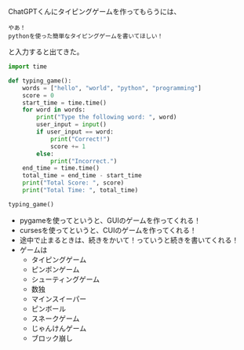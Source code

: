 ChatGPTくんにタイピングゲームを作ってもらうには、
```
やあ！
pythonを使った簡単なタイピングゲームを書いてほしい！
```
と入力すると出てきた。

```py
import time

def typing_game():
    words = ["hello", "world", "python", "programming"]
    score = 0
    start_time = time.time()
    for word in words:
        print("Type the following word: ", word)
        user_input = input()
        if user_input == word:
            print("Correct!")
            score += 1
        else:
            print("Incorrect.")
    end_time = time.time()
    total_time = end_time - start_time
    print("Total Score: ", score)
    print("Total Time: ", total_time)

typing_game()

```

- pygameを使ってというと、GUIのゲームを作ってくれる！
- cursesを使ってというと、CUIのゲームを作ってくれる！
- 途中で止まるときは、続きをかいて！っていうと続きを書いてくれる！
- ゲームは
    - タイピングゲーム
    - ピンポンゲーム
    - シューティングゲーム
    - 数独
    - マインスイーパー
    - ピンボール
    - スネークゲーム
    - じゃんけんゲーム
    - ブロック崩し
